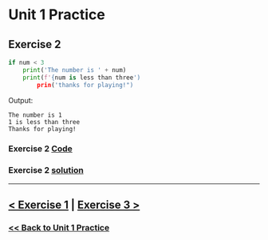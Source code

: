# Unit 1 Practice

## **Exercise 2**

```python
if num < 3
    print('The number is ' + num)
    print(f'{num is less than three')
        prin('thanks for playing!")
```

Output:

    The number is 1
    1 is less than three
    Thanks for playing!

### Exercise 2 [Code](programming_102/code/unit_01/exercise-2.py)
### Exercise 2 [solution](solutions/exercise_2_solution.md)

---

## [< Exercise 1](exercise_1.md) | [Exercise 3 >](exercise_3.md)

### [<< Back to Unit 1 Practice](/practice/unit_1/)
